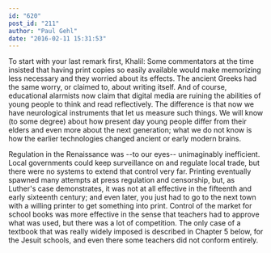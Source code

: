 ```yaml
---
id: "620"
post_id: "211"
author: "Paul Gehl"
date: "2016-02-11 15:31:53"
---
```

To start with your last remark first, Khalil: Some commentators at the time insisted that having print copies so easily available would make memorizing less necessary and they worried about its effects. The ancient Greeks had the same worry, or claimed to, about writing itself. And of course, educational alarmists now claim that digital media are ruining the abilities of young people to think and read reflectively. The difference is that now we have neurological instruments that let us measure such things. We will know (to some degree) about how present day young people differ from their elders and even more about the next generation; what we do not know is how the earlier technologies changed ancient or early modern brains. 




Regulation in the Renaissance was --to our eyes-- unimaginably inefficient. Local governments could keep surveillance on and regulate local trade, but there were no systems to extend that control very far. Printing eventually spawned many attempts at press regulation and censorship, but, as Luther's case demonstrates, it was not at all effective in the fifteenth and early sixteenth century; and even later, you just had to go to the next town with a willing printer to get something into print. Control of the market for school books was more effective in the sense that teachers had to approve what was used, but there was a lot of competition. The only case of a textbook that was really widely imposed is described in Chapter 5 below, for the Jesuit schools, and even there some teachers did not conform entirely.
